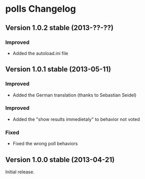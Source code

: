 polls Changelog
===============

Version 1.0.2 stable (2013-??-??)
---------------------------------

### Improved
- Added the autoload.ini file


Version 1.0.1 stable (2013-05-11)
---------------------------------

### Improved
- Added the German translation (thanks to Sebastian Seidel)

### Improved
- Added the "show results immedietaly" to behavior not voted

### Fixed
- Fixed the wrong poll behaviors


Version 1.0.0 stable (2013-04-21)
---------------------------------

Initial release.